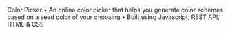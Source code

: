 Color Picker
• An online color picker that helps you generate color schemes based on a seed color of your choosing
• Built using Javascript, REST API, HTML & CSS
